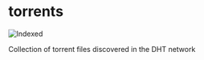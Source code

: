 torrents 
========
![Indexed](https://img.shields.io/badge/indexed-75742-blue)

Collection of torrent files discovered in the DHT network
